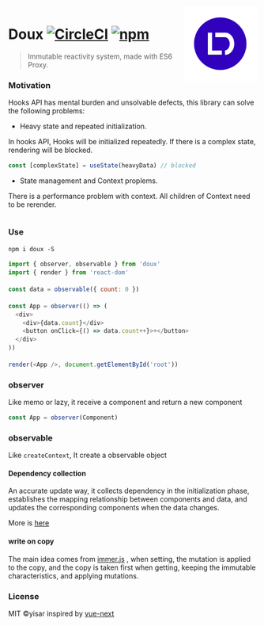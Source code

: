 <img src="docs/doux.png" alt="logo" height="150" align="right" />

# Doux [![CircleCI](https://circleci.com/gh/yisar/doux.svg?style=svg)](https://circleci.com/gh/yisar/doux) [![npm](https://img.shields.io/npm/v/doux.svg?label=)](https://npmjs.com/package/doux)

> Immutable reactivity system, made with ES6 Proxy.

### Motivation

Hooks API has mental burden and unsolvable defects, this library can solve the following problems:

- Heavy state and repeated initialization.

In hooks API, Hooks will be initialized repeatedly. If there is a complex state, rendering will be blocked.

```js
const [complexState] = useState(heavyData) // blocked
```

- State management and Context proplems.

There is a performance problem with context. All children of Context need to be rerender.

```js

```

### Use

```shell
npm i doux -S
```

```js
import { observer, observable } from 'doux'
import { render } from 'react-dom'

const data = observable({ count: 0 })

const App = observer(() => (
  <div>
    <div>{data.count}</div>
    <button onClick={() => data.count++}>+</button>
  </div>
))

render(<App />, document.getElementById('root'))
```

### observer

Like memo or lazy, it receive a component and return a new component

```js
const App = observer(Component)
```

### observable

Like `createContext`, It create a observable object

#### Dependency collection

An accurate update way, it collects dependency in the initialization phase, establishes the mapping relationship between components and data, and updates the corresponding components when the data changes.

More is [here](https://github.com/vuejs/docs-next/blob/master/src/guide/reactivity.md)

#### write on copy

The main idea comes from [immer.js](https://github.com/immerjs/immer) , when setting, the mutation is applied to the copy, and the copy is taken first when getting, keeping the immutable characteristics, and applying mutations.

### License

MIT ©yisar inspired by [vue-next](https://github.com/vuejs/vue-next)
